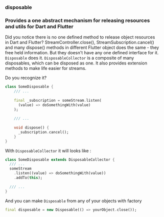 ### disposable

### Provides a one abstract mechanism for releasing resources and utils for Dart and Flutter

Did you notice there is no one defined method to release object resources in Dart and Flutter?
StreamController.close(), StreamSubscription.cancel() and many dispose() methods 
in different Flutter object does the same - they free held information. But they doesn't have
any one defined interface for it. ```Disposable``` does it. 
```DisposableCollector``` is a composite of many disposables, which can be disposed as one.
It also provides extension methods to make life easier for streams.

Do you recognize it?
```dart
class SomeDisposable {
    /// ...
    
    final _subscription = someStream.listen(
      (value) => doSomethingWith(value)
    );
    
    /// ...
    
    void dispose() {
      _subscription.cancel();
    }
}
```

With ```DisposableCollector``` it will looks like : 
```dart
class SomeDisposable extends DisposableCollector {
  /// ...
  someStream
    .listen((value) => doSomethingWith(value))
    .addTo(this);
  
  /// ...
}
``` 

And you can make ```Disposable``` from any of your objects with factory
```dart
final disposable = new Disposable(() => yourObject.close());
```
